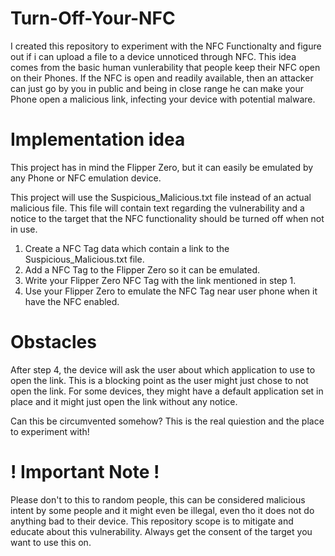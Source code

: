 # Turn-Off-Your-NFC
I created this repository to experiment with the NFC Functionalty and figure out if i can upload a file to a device unnoticed through NFC.
This idea comes from the basic human vunlerability that people keep their NFC open on their Phones.
If the NFC is open and readily available, then an attacker can just go by you in public and being in close range he can make your Phone open a malicious link, infecting your device with potential malware.

# Implementation idea
This project has in mind the Flipper Zero, but it can easily be emulated by any Phone or NFC emulation device.

This project will use the Suspicious_Malicious.txt file instead of an actual malicious file. This file will contain text regarding the vulnerability and a notice to the target that the NFC functionality should be turned off when not in use.
1) Create a NFC Tag data which contain a link to the Suspicious_Malicious.txt file.
2) Add a NFC Tag to the Flipper Zero so it can be emulated.
3) Write your Flipper Zero NFC Tag with the link mentioned in step 1.
4) Use your Flipper Zero to emulate the NFC Tag near user phone when it have the NFC enabled.

# Obstacles
After step 4, the device will ask the user about which application to use to open the link. This is a blocking point as the user might just chose to not open the link.
For some devices, they might have a default application set in place and it might just open the link without any notice.

Can this be circumvented somehow? This is the real quiestion and the place to experiment with!

# ! Important Note !

Please don't to this to random people, this can be considered malicious intent by some people and it might even be illegal, even tho it does not do anything bad to their device.
This repository scope is to mitigate and educate about this vulnerability.
Always get the consent of the target you want to use this on.
